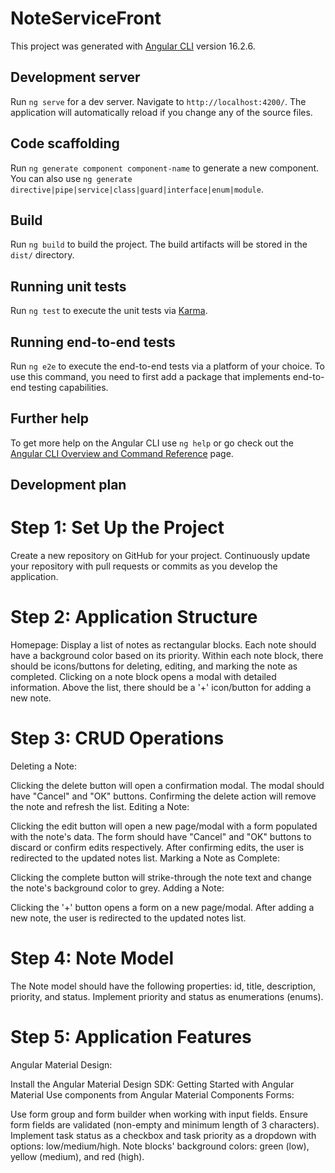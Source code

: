 # NoteServiceFront

This project was generated with [Angular CLI](https://github.com/angular/angular-cli) version 16.2.6.

## Development server

Run `ng serve` for a dev server. Navigate to `http://localhost:4200/`. The application will automatically reload if you change any of the source files.

## Code scaffolding

Run `ng generate component component-name` to generate a new component. You can also use `ng generate directive|pipe|service|class|guard|interface|enum|module`.

## Build

Run `ng build` to build the project. The build artifacts will be stored in the `dist/` directory.

## Running unit tests

Run `ng test` to execute the unit tests via [Karma](https://karma-runner.github.io).

## Running end-to-end tests

Run `ng e2e` to execute the end-to-end tests via a platform of your choice. To use this command, you need to first add a package that implements end-to-end testing capabilities.

## Further help

To get more help on the Angular CLI use `ng help` or go check out the [Angular CLI Overview and Command Reference](https://angular.io/cli) page.


## Development plan

# Step 1: Set Up the Project
Create a new repository on GitHub for your project.
Continuously update your repository with pull requests or commits as you develop the application.
# Step 2: Application Structure
Homepage:
Display a list of notes as rectangular blocks.
Each note should have a background color based on its priority.
Within each note block, there should be icons/buttons for deleting, editing, and marking the note as completed.
Clicking on a note block opens a modal with detailed information.
Above the list, there should be a '+' icon/button for adding a new note.
# Step 3: CRUD Operations
Deleting a Note:

Clicking the delete button will open a confirmation modal.
The modal should have "Cancel" and "OK" buttons.
Confirming the delete action will remove the note and refresh the list.
Editing a Note:

Clicking the edit button will open a new page/modal with a form populated with the note's data.
The form should have "Cancel" and "OK" buttons to discard or confirm edits respectively.
After confirming edits, the user is redirected to the updated notes list.
Marking a Note as Complete:

Clicking the complete button will strike-through the note text and change the note's background color to grey.
Adding a Note:

Clicking the '+' button opens a form on a new page/modal.
After adding a new note, the user is redirected to the updated notes list.
# Step 4: Note Model
The Note model should have the following properties: id, title, description, priority, and status.
Implement priority and status as enumerations (enums).
# Step 5: Application Features
Angular Material Design:

Install the Angular Material Design SDK: Getting Started with Angular Material
Use components from Angular Material Components
Forms:

Use form group and form builder when working with input fields.
Ensure form fields are validated (non-empty and minimum length of 3 characters).
Implement task status as a checkbox and task priority as a dropdown with options: low/medium/high.
Note blocks' background colors: green (low), yellow (medium), and red (high).
